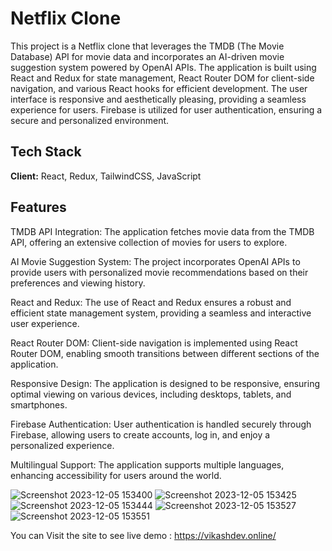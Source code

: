 
# Netflix Clone

This project is a Netflix clone that leverages the TMDB (The Movie Database) API for movie data and incorporates an AI-driven movie suggestion system powered by OpenAI APIs. The application is built using React and Redux for state management, React Router DOM for client-side navigation, and various React hooks for efficient development. The user interface is responsive and aesthetically pleasing, providing a seamless experience for users. Firebase is utilized for user authentication, ensuring a secure and personalized environment.


## Tech Stack

**Client:** React, Redux, TailwindCSS, JavaScript




## Features

TMDB API Integration: The application fetches movie data from the TMDB API, offering an extensive collection of movies for users to explore.

AI Movie Suggestion System: The project incorporates OpenAI APIs to provide users with personalized movie recommendations based on their preferences and viewing history.


React and Redux: The use of React and Redux ensures a robust and efficient state management system, providing a seamless and interactive user experience.

React Router DOM: Client-side navigation is implemented using React Router DOM, enabling smooth transitions between different sections of the application.

Responsive Design: The application is designed to be responsive, ensuring optimal viewing on various devices, including desktops, tablets, and smartphones.

Firebase Authentication: User authentication is handled securely through Firebase, allowing users to create accounts, log in, and enjoy a personalized experience.

Multilingual Support: The application supports multiple languages, enhancing accessibility for users around the world.



![Screenshot 2023-12-05 153400](https://github.com/Vikash174/Netflix-clone/assets/71267021/a1c1c27d-d680-4b03-8362-20ce8869a442)
![Screenshot 2023-12-05 153425](https://github.com/Vikash174/Netflix-clone/assets/71267021/2f196b6f-90b6-4dd3-b7e7-a353486e0558)
![Screenshot 2023-12-05 153444](https://github.com/Vikash174/Netflix-clone/assets/71267021/7c6e450e-8877-49da-a8e7-ba358723f9ff)
![Screenshot 2023-12-05 153527](https://github.com/Vikash174/Netflix-clone/assets/71267021/b50f40cd-ceab-4aed-baf4-2d2e79f3c9df)
![Screenshot 2023-12-05 153551](https://github.com/Vikash174/Netflix-clone/assets/71267021/f4d8bafc-af96-4185-a156-6c36c2e5cbd3)


You can Visit the site to see live demo : https://vikashdev.online/




